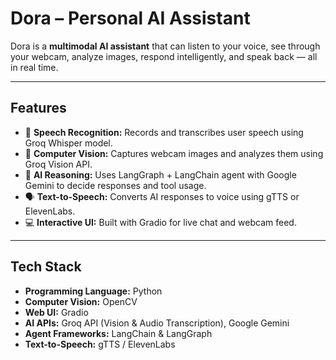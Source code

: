 # Dora – Personal AI Assistant

Dora is a **multimodal AI assistant** that can listen to your voice, see through your webcam, analyze images, respond intelligently, and speak back — all in real time.

---

## Features

- 🎤 **Speech Recognition:** Records and transcribes user speech using Groq Whisper model.
- 👀 **Computer Vision:** Captures webcam images and analyzes them using Groq Vision API.
- 🧠 **AI Reasoning:** Uses LangGraph + LangChain agent with Google Gemini to decide responses and tool usage.
- 🗣️ **Text-to-Speech:** Converts AI responses to voice using gTTS or ElevenLabs.
- 💻 **Interactive UI:** Built with Gradio for live chat and webcam feed.

---

## Tech Stack

- **Programming Language:** Python  
- **Computer Vision:** OpenCV  
- **Web UI:** Gradio  
- **AI APIs:** Groq API (Vision & Audio Transcription), Google Gemini  
- **Agent Frameworks:** LangChain & LangGraph  
- **Text-to-Speech:** gTTS / ElevenLabs
